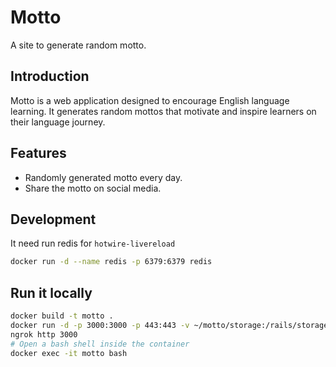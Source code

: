# Motto

A site to generate random motto.

## Introduction

Motto is a web application designed to encourage English language learning. It generates random mottos that motivate and inspire learners on their language journey.

## Features

- Randomly generated motto every day.
- Share the motto on social media.

## Development

It need run redis for `hotwire-livereload`

```bash
docker run -d --name redis -p 6379:6379 redis
```

## Run it locally

```bash
docker build -t motto .
docker run -d -p 3000:3000 -p 443:443 -v ~/motto/storage:/rails/storage --name motto -e RAILS_MASTER_KEY=$(cat config/master.key) motto
ngrok http 3000
# Open a bash shell inside the container
docker exec -it motto bash
```
